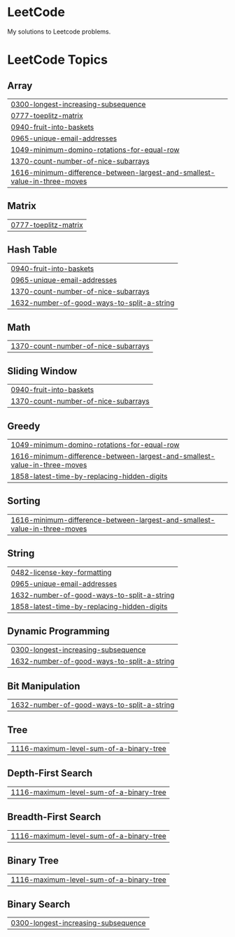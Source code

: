# LeetCode
My solutions to Leetcode problems.

<!---LeetCode Topics Start-->
# LeetCode Topics
## Array
|  |
| ------- |
| [0300-longest-increasing-subsequence](https://github.com/andychen3/LeetCode/tree/master/0300-longest-increasing-subsequence) |
| [0777-toeplitz-matrix](https://github.com/andychen3/LeetCode/tree/master/0777-toeplitz-matrix) |
| [0940-fruit-into-baskets](https://github.com/andychen3/LeetCode/tree/master/0940-fruit-into-baskets) |
| [0965-unique-email-addresses](https://github.com/andychen3/LeetCode/tree/master/0965-unique-email-addresses) |
| [1049-minimum-domino-rotations-for-equal-row](https://github.com/andychen3/LeetCode/tree/master/1049-minimum-domino-rotations-for-equal-row) |
| [1370-count-number-of-nice-subarrays](https://github.com/andychen3/LeetCode/tree/master/1370-count-number-of-nice-subarrays) |
| [1616-minimum-difference-between-largest-and-smallest-value-in-three-moves](https://github.com/andychen3/LeetCode/tree/master/1616-minimum-difference-between-largest-and-smallest-value-in-three-moves) |
## Matrix
|  |
| ------- |
| [0777-toeplitz-matrix](https://github.com/andychen3/LeetCode/tree/master/0777-toeplitz-matrix) |
## Hash Table
|  |
| ------- |
| [0940-fruit-into-baskets](https://github.com/andychen3/LeetCode/tree/master/0940-fruit-into-baskets) |
| [0965-unique-email-addresses](https://github.com/andychen3/LeetCode/tree/master/0965-unique-email-addresses) |
| [1370-count-number-of-nice-subarrays](https://github.com/andychen3/LeetCode/tree/master/1370-count-number-of-nice-subarrays) |
| [1632-number-of-good-ways-to-split-a-string](https://github.com/andychen3/LeetCode/tree/master/1632-number-of-good-ways-to-split-a-string) |
## Math
|  |
| ------- |
| [1370-count-number-of-nice-subarrays](https://github.com/andychen3/LeetCode/tree/master/1370-count-number-of-nice-subarrays) |
## Sliding Window
|  |
| ------- |
| [0940-fruit-into-baskets](https://github.com/andychen3/LeetCode/tree/master/0940-fruit-into-baskets) |
| [1370-count-number-of-nice-subarrays](https://github.com/andychen3/LeetCode/tree/master/1370-count-number-of-nice-subarrays) |
## Greedy
|  |
| ------- |
| [1049-minimum-domino-rotations-for-equal-row](https://github.com/andychen3/LeetCode/tree/master/1049-minimum-domino-rotations-for-equal-row) |
| [1616-minimum-difference-between-largest-and-smallest-value-in-three-moves](https://github.com/andychen3/LeetCode/tree/master/1616-minimum-difference-between-largest-and-smallest-value-in-three-moves) |
| [1858-latest-time-by-replacing-hidden-digits](https://github.com/andychen3/LeetCode/tree/master/1858-latest-time-by-replacing-hidden-digits) |
## Sorting
|  |
| ------- |
| [1616-minimum-difference-between-largest-and-smallest-value-in-three-moves](https://github.com/andychen3/LeetCode/tree/master/1616-minimum-difference-between-largest-and-smallest-value-in-three-moves) |
## String
|  |
| ------- |
| [0482-license-key-formatting](https://github.com/andychen3/LeetCode/tree/master/0482-license-key-formatting) |
| [0965-unique-email-addresses](https://github.com/andychen3/LeetCode/tree/master/0965-unique-email-addresses) |
| [1632-number-of-good-ways-to-split-a-string](https://github.com/andychen3/LeetCode/tree/master/1632-number-of-good-ways-to-split-a-string) |
| [1858-latest-time-by-replacing-hidden-digits](https://github.com/andychen3/LeetCode/tree/master/1858-latest-time-by-replacing-hidden-digits) |
## Dynamic Programming
|  |
| ------- |
| [0300-longest-increasing-subsequence](https://github.com/andychen3/LeetCode/tree/master/0300-longest-increasing-subsequence) |
| [1632-number-of-good-ways-to-split-a-string](https://github.com/andychen3/LeetCode/tree/master/1632-number-of-good-ways-to-split-a-string) |
## Bit Manipulation
|  |
| ------- |
| [1632-number-of-good-ways-to-split-a-string](https://github.com/andychen3/LeetCode/tree/master/1632-number-of-good-ways-to-split-a-string) |
## Tree
|  |
| ------- |
| [1116-maximum-level-sum-of-a-binary-tree](https://github.com/andychen3/LeetCode/tree/master/1116-maximum-level-sum-of-a-binary-tree) |
## Depth-First Search
|  |
| ------- |
| [1116-maximum-level-sum-of-a-binary-tree](https://github.com/andychen3/LeetCode/tree/master/1116-maximum-level-sum-of-a-binary-tree) |
## Breadth-First Search
|  |
| ------- |
| [1116-maximum-level-sum-of-a-binary-tree](https://github.com/andychen3/LeetCode/tree/master/1116-maximum-level-sum-of-a-binary-tree) |
## Binary Tree
|  |
| ------- |
| [1116-maximum-level-sum-of-a-binary-tree](https://github.com/andychen3/LeetCode/tree/master/1116-maximum-level-sum-of-a-binary-tree) |
## Binary Search
|  |
| ------- |
| [0300-longest-increasing-subsequence](https://github.com/andychen3/LeetCode/tree/master/0300-longest-increasing-subsequence) |
<!---LeetCode Topics End-->
